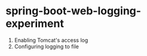 # spring-boot-web-logging-experiment

1. Enabling Tomcat's access log
2. Configuring logging to file
